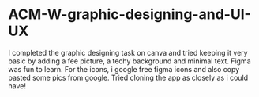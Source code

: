 # ACM-W-graphic-designing-and-UI-UX
I completed the graphic designing task on canva and tried keeping it very basic by adding a fee picture, a techy background and minimal text. Figma was fun to learn. For the icons, i google free figma icons and also copy pasted some pics from google. Tried cloning the app as closely as i could have!
